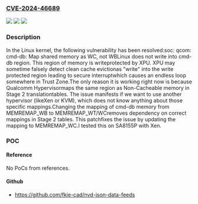 ### [CVE-2024-46689](https://cve.mitre.org/cgi-bin/cvename.cgi?name=CVE-2024-46689)
![](https://img.shields.io/static/v1?label=Product&message=Linux&color=blue)
![](https://img.shields.io/static/v1?label=Version&message=312416d9171a%3C%200ee9594c9743%20&color=brighgreen)
![](https://img.shields.io/static/v1?label=Vulnerability&message=n%2Fa&color=brighgreen)

### Description

In the Linux kernel, the following vulnerability has been resolved:soc: qcom: cmd-db: Map shared memory as WC, not WBLinux does not write into cmd-db region. This region of memory is writeprotected by XPU. XPU may sometime falsely detect clean cache evictionas "write" into the write protected region leading to secure interruptwhich causes an endless loop somewhere in Trust Zone.The only reason it is working right now is because Qualcomm Hypervisormaps the same region as Non-Cacheable memory in Stage 2 translationtables. The issue manifests if we want to use another hypervisor (likeXen or KVM), which does not know anything about those specific mappings.Changing the mapping of cmd-db memory from MEMREMAP_WB to MEMREMAP_WT/WCremoves dependency on correct mappings in Stage 2 tables. This patchfixes the issue by updating the mapping to MEMREMAP_WC.I tested this on SA8155P with Xen.

### POC

#### Reference
No PoCs from references.

#### Github
- https://github.com/fkie-cad/nvd-json-data-feeds

